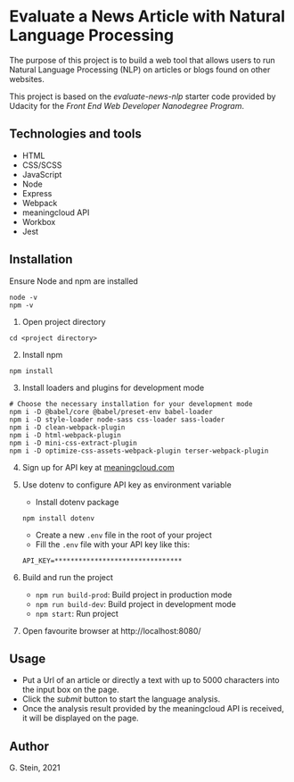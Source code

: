 # Evaluate a News Article with Natural Language Processing

The purpose of this project is to build a web tool that allows users to run Natural Language Processing (NLP) on articles or blogs found on other websites.

This project is based on the *evaluate-news-nlp* starter code provided by Udacity for the *Front End Web Developer Nanodegree Program*.

## Technologies and tools
* HTML
* CSS/SCSS
* JavaScript
* Node
* Express
* Webpack
* meaningcloud API
* Workbox
* Jest

## Installation
Ensure Node and npm are installed
```
node -v
npm -v
```

1. Open project directory
```
cd <project directory>
```
2. Install npm
```
npm install
```
3. Install loaders and plugins for development mode
```
# Choose the necessary installation for your development mode
npm i -D @babel/core @babel/preset-env babel-loader
npm i -D style-loader node-sass css-loader sass-loader
npm i -D clean-webpack-plugin
npm i -D html-webpack-plugin
npm i -D mini-css-extract-plugin
npm i -D optimize-css-assets-webpack-plugin terser-webpack-plugin
```
4. Sign up for API key at [meaningcloud.com](https://www.meaningcloud.com/developer/sentiment-analysis)

5. Use dotenv to configure API key as environment variable
	* Install dotenv package
	```
	npm install dotenv
	```
	* Create a new `.env` file in the root of your project
	* Fill the `.env` file with your API key like this:
	```
	API_KEY=********************************
	```
6. Build and run the project
	* `npm run build-prod`: Build project in production mode
	* `npm run build-dev`: Build project in development mode
	* `npm start`: Run project

7. Open favourite browser at http://localhost:8080/

## Usage
* Put a Url of an article or directly a text with up to 5000 characters into the input box on the page.
* Click the *submit* button to start the language analysis.
* Once the analysis result provided by the meaningcloud API is received, it will be displayed on the page.

## Author
G. Stein, 2021

